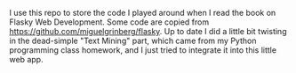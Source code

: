 I use this repo to store the code I played around when I read the book on Flasky Web Development.
Some code are copied from https://github.com/miguelgrinberg/flasky.
Up to date I did a little bit twisting in the dead-simple "Text Mining" part, which came from my Python programming class homework, and I just tried to integrate it into this little web app.
